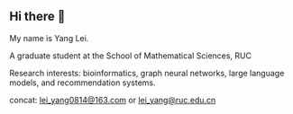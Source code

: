 ## Hi there 👋
My name is Yang Lei. 


A graduate student at the School of Mathematical Sciences, RUC


Research interests: bioinformatics, graph neural networks, large language models, and recommendation systems.


concat: lei_yang0814@163.com or lei_yang@ruc.edu.cn
<!--
**zwhy0107/zwhy0107** is a ✨ _special_ ✨ repository because its `README.md` (this file) appears on your GitHub profile.

Here are some ideas to get you started:

- 🔭 I’m currently working on ...
- 🌱 I’m currently learning ...
- 👯 I’m looking to collaborate on ...
- 🤔 I’m looking for help with ...
- 💬 Ask me about ...
- 📫 How to reach me: ...
- 😄 Pronouns: ...
- ⚡ Fun fact: ...
-->
